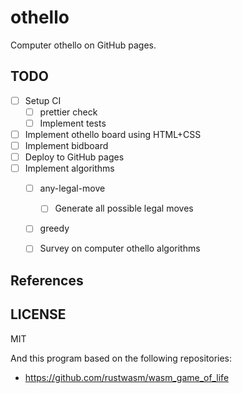 othello
=====

Computer othello on GitHub pages.


## TODO

- [ ] Setup CI
  - [ ] prettier check
  - [ ] Implement tests
- [ ] Implement othello board using HTML+CSS
- [ ] Implement bidboard
- [ ] Deploy to GitHub pages
- [ ] Implement algorithms
  - [ ] any-legal-move
    - [ ] Generate all possible legal moves
  - [ ] greedy
  - [ ] Survey on computer othello algorithms


## References

## LICENSE
MIT

And this program based on the following repositories:

- <https://github.com/rustwasm/wasm_game_of_life>
